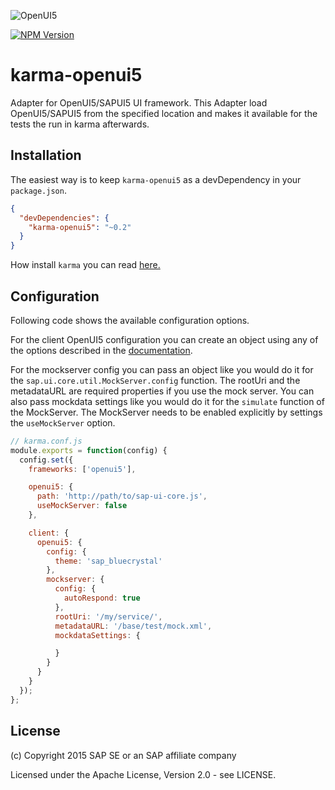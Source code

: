 ![OpenUI5](http://openui5.org/images/OpenUI5_new_big_side.png)

[![NPM Version](http://img.shields.io/npm/v/karma-openui5.svg?style=flat)](https://www.npmjs.org/package/karma-openui5)

karma-openui5
=====================

Adapter for OpenUI5/SAPUI5 UI framework. This Adapter load OpenUI5/SAPUI5 from the specified location and makes it
available for the tests the run in karma afterwards.

Installation
------------

The easiest way is to keep `karma-openui5` as a devDependency in your `package.json`.
```json
{
  "devDependencies": {
    "karma-openui5": "~0.2"
  }
}
```

How install `karma` you can read [here.](http://karma-runner.github.io/0.12/intro/installation.html)

Configuration
-------------

Following code shows the available configuration options.

For the client OpenUI5 configuration you can create an object using any of the options described in the
[documentation](https://openui5.hana.ondemand.com/docs/guide/91f2d03b6f4d1014b6dd926db0e91070.html).

For the mockserver config you can pass an object like you would do it for the ``sap.ui.core.util.MockServer.config``
function. The rootUri and the metadataURL are required properties if you use the mock server. You can also pass
mockdata settings like you would do it for the ``simulate`` function of the MockServer. The MockServer needs to be
enabled explicitly by settings the ``useMockServer`` option.

```js
// karma.conf.js
module.exports = function(config) {
  config.set({
    frameworks: ['openui5'],

    openui5: {
      path: 'http://path/to/sap-ui-core.js',
      useMockServer: false
    },

    client: {
      openui5: {
        config: {
          theme: 'sap_bluecrystal'
        },
        mockserver: {
          config: {
            autoRespond: true
          },
          rootUri: '/my/service/',
          metadataURL: '/base/test/mock.xml',
          mockdataSettings: {

          }
        }
      }
    }
  });
};
```


License
-------

(c) Copyright 2015 SAP SE or an SAP affiliate company

Licensed under the Apache License, Version 2.0 - see LICENSE.
